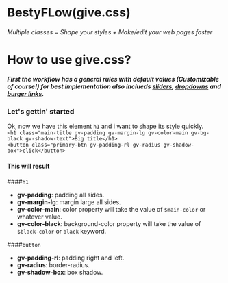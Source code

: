 # BestyFLow(give.css)
###### Multiple classes = Shape your styles + Make/edit your web pages faster

# How to use give.css?
##### First the workflow has a general rules with default values (Customizable of course!) for best implementation also inclueds <a href="#sliders">sliders</a>, <a href="#dropdowns">dropdowns</a> and <a href="#burger">burger links</a>.<br>
### Let's gettin' started
Ok, now we have this element `h1` and i want to shape its style quickly.<br> 
`<h1 class="main-title gv-padding gv-margin-lg gv-color-main gv-bg-black gv-shadow-text">Big title</h1>`<br>
`<button class="primary-btn gv-padding-rl gv-radius gv-shadow-box">click</button>`

#### This will result
####`h1`
- <b>gv-padding</b>: padding all sides.
- <b>gv-margin-lg</b>: margin large all sides.
- <b>gv-color-main</b>: color property will take the value of `$main-color` or whatever value.
- <b>gv-color-black</b>: background-color property will take the value of `$black-color` or `black` keyword.

####`button`
- <b>gv-padding-rl</b>: padding right and left.
- <b>gv-radius</b>: border-radius.
- <b>gv-shadow-box</b>: box shadow.

